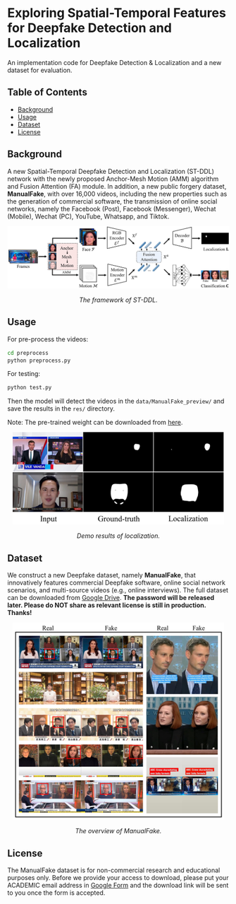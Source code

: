 # Exploring Spatial-Temporal Features for Deepfake Detection and Localization

An implementation code for Deepfake Detection \& Localization and a new dataset for evaluation.

## Table of Contents

- [Background](#background)
- [Usage](#usage)
- [Dataset](#Dataset)
- [License](#License)

## Background
A new Spatial-Temporal Deepfake Detection and Localization (ST-DDL) network with the newly proposed Anchor-Mesh Motion (AMM) algorithm and Fusion Attention (FA) module. In addition, a new public forgery dataset, **ManualFake**, with over 16,000 videos, including the new properties such as the generation of commercial software, the transmission of online social networks, namely the Facebook (Post), Facebook (Messenger), Wechat (Mobile), Wechat (PC), YouTube, Whatsapp, and Tiktok.

<p align='center'>  
  <img src='https://github.com/paper1765/paper1765/blob/master/imgs/framework.jpg?raw=true' width='870'/>
</p>
<p align='center'>  
  <em>The framework of ST-DDL.</em>
</p>


## Usage

For pre-process the videos:
```bash
cd preprocess
python preprocess.py
```

For testing:
```bash
python test.py
```
Then the model will detect the videos in the `data/ManualFake_preview/` and save the results in the `res/` directory.

Note: The pre-trained weight can be downloaded from [here](https://drive.google.com/drive/folders/1vzvLCWBVR-iv6_Y9fetb5rvG_PD_jq56?usp=sharing).

<p align='center'>  
  <img src='https://github.com/paper1765/paper1765/blob/master/imgs/result.jpg?raw=true' width='480'/>
</p>
<p align='center'>  
  <em>Demo results of localization.</em>
</p>

## Dataset

We construct a new Deepfake dataset, namely **ManualFake**, that innovatively features commercial Deepfake software, online social network scenarios, and multi-source videos (e.g., online interviews). The full dataset can be downloaded from [Google Drive](https://drive.google.com/file/d/1ihKQU8ajANERjpm896jZBG__a02q2wr3/view?usp=sharing). **The password will be released later. Please do NOT share as relevant license is still in production. Thanks!**

<p align='center'>  
  <img src='https://github.com/paper1765/paper1765/blob/master/imgs/dataset.jpg?raw=true' width='480'/>
</p>
<p align='center'>  
  <em>The overview of ManualFake.</em>
</p>


## License
The ManualFake dataset is for non-commercial research and educational purposes only. Before we provide your access to download, please put your ACADEMIC email address in [Google Form](https://www.google.com) and the download link will be sent to you once the form is accepted.
